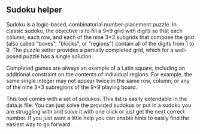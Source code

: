 ## Sudoku helper

Sudoku is a logic-based, combinatorial number-placement puzzle. In classic sudoku, the objective is to fill a 9×9 grid with digits so that each column, each row, and each of the nine 3×3 subgrids that compose the grid (also called "boxes", "blocks", or "regions") contain all of the digits from 1 to 9. The puzzle setter provides a partially completed grid, which for a well-posed puzzle has a single solution.

Completed games are always an example of a Latin square, including an additional constraint on the contents of individual regions. For example, the same single integer may not appear twice in the same row, column, or any of the nine 3×3 subregions of the 9×9 playing board.

This tool comes with a set of sodukos. This list is easily extendable in the data.js file. You can just solve the provided sudokus or put in a sudoku 
you are struggling with and solve it with one click or just get the next correct number. If you just want a little help you can enable hints to easily find the easiest way to go forward.
